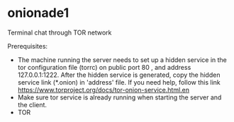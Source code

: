 # onionade1
Terminal chat through TOR network

Prerequisites:
  - The machine running the server needs to set up a hidden service in the tor configuration file (torrc) on public port 80 , and  address 127.0.0.1:1222. After the hidden service is generated, copy the hidden service link (*.onion) in 'address' file. If you need help, follow this link https://www.torproject.org/docs/tor-onion-service.html.en 
  - Make sure tor service is already running when starting the server and the client.
  - TOR 
